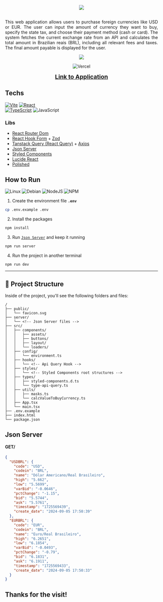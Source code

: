<div align='center'>
<img src='https://github.com/user-attachments/assets/4d7e4eda-2923-4963-af6c-81d01c8421bb'/>

</div>

</br>

<div align='justify'>
<p>
This web application allows users to purchase foreign currencies like USD or EUR. The user can input the amount of currency they want to buy, specify the state tax, and choose their payment method (cash or card). The system fetches the current exchange rate from an API and calculates the total amount in Brazilian reais (BRL), including all relevant fees and taxes. The final amount payable is displayed for the user.
</p>
</div>

<div align='center'>

<img src='https://github.com/user-attachments/assets/83bb2281-7fbd-4c34-b951-e63aa3fc6d5f'/>

![Vercel](https://img.shields.io/badge/vercel-%23000000.svg?style=for-the-badge&logo=vercel&logoColor=white)

</div>
<div align='center'>

<a href='https://buy-money.vercel.app/' target='_blank' style='font-size: 1.2rem; font-weight: bolder'>Link to Application</a>

</div>

## Techs

[![Vite](https://img.shields.io/badge/vite-%23646CFF.svg?style=for-the-badge&logo=vite&logoColor=white)](https://vitejs.dev/guide/)
[![React](https://img.shields.io/badge/react-%2320232a.svg?style=for-the-badge&logo=react&logoColor=%2361DAFB)](https://react.dev/)
</br>
[![TypeScript](https://img.shields.io/badge/typescript-%23007ACC.svg?style=for-the-badge&logo=typescript&logoColor=white)](<(https://www.typescriptlang.org/)>)
![JavaScript](https://img.shields.io/badge/javascript-%23323330.svg?style=for-the-badge&logo=javascript&logoColor=%23F7DF1E)

### Libs

- [React Router Dom](https://reactrouter.com/en/main)
- [React Hook Form](https://react-hook-form.com/) + [Zod](https://zod.dev/)
- [Tanstack Query (React Query)](https://tanstack.com/query/latest) + [Axios](https://axios-http.com/docs/intro)
- [Json Server](https://www.npmjs.com/package/json-server)
- [Styled Components](https://styled-components.com/)
- [Lucide React](https://lucide.dev/guide/packages/lucide-react)
- [Polished](https://polished.js.org/)

## How to Run

![Linux](https://img.shields.io/badge/Linux-FCC624?style=for-the-badge&logo=linux&logoColor=black)
![Debian](https://img.shields.io/badge/Debian-A81D33?style=for-the-badge&logo=debian&logoColor=white)
![NodeJS](https://img.shields.io/badge/node.js-6DA55F?style=for-the-badge&logo=node.js&logoColor=white)
![NPM](https://img.shields.io/badge/NPM-%23CB3837.svg?style=for-the-badge&logo=npm&logoColor=white)

1. Create the environment file **`.env`**

```bash
cp .env.example .env
```

2. Install the packages

```bash
npm install
```

3. Run [`Json Server`](#json-server) and keep it running

```bash
npm run server
```

4. Run the project in another terminal

```bash
npm run dev
```

---

## 🚀 Project Structure

Inside of the project, you'll see the following folders and files:

```text
/
├── public/
│   └── favicon.svg
├── server/
│   └── <!-- Json Server files -->
├── src/
│   ├── components/
│   │   ├── assets/
│   │   ├── buttons/
│   │   ├── layout/
│   │   └── loaders/
│   ├── config/
│   │   └── environment.ts
│   ├── hooks/
│   │   └── <!-- Api Query Hook -->
│   ├── styles/
│   │   └── <!-- Styled Components root structures -->
│   ├── types/
│   │   ├── styled-components.d.ts
│   │   └── type-api-query.ts
│   ├── utils/
│   │   ├── masks.ts
│   │   └── calcValueToBuyCurrency.ts
│   ├── App.tsx
│   └── main.tsx
├── .env.example
├── index.html
└── package.json
```

## Json Server

#### GET/

```json
{
  "USDBRL": {
    "code": "USD",
    "codein": "BRL",
    "name": "Dólar Americano/Real Brasileiro",
    "high": "5.662",
    "low": "5.5699",
    "varBid": "-0.0646",
    "pctChange": "-1.15",
    "bid": "5.5744",
    "ask": "5.5761",
    "timestamp": "1725569439",
    "create_date": "2024-09-05 17:50:39"
  },
  "EURBRL": {
    "code": "EUR",
    "codein": "BRL",
    "name": "Euro/Real Brasileiro",
    "high": "6.2651",
    "low": "6.1854",
    "varBid": "-0.0493",
    "pctChange": "-0.79",
    "bid": "6.1831",
    "ask": "6.1911",
    "timestamp": "1725569433",
    "create_date": "2024-09-05 17:50:33"
  }
}
```

<h2>Thanks for the visit!</h2>
